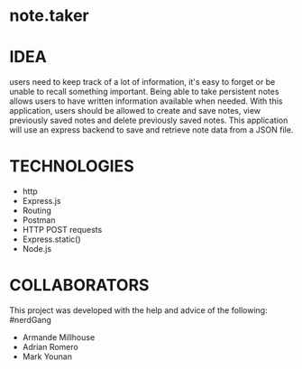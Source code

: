 # note.taker

# IDEA
users need to keep track of a lot of information, it's easy to forget or be unable to recall something important. Being able to take persistent notes allows users to have written information available when needed. With this application, users should be allowed to create and save notes, view previously saved notes and delete previously saved notes. This application will use an express backend to save and retrieve note data from a JSON file.



# TECHNOLOGIES
* http
* Express.js
* Routing
* Postman
* HTTP POST requests
* Express.static()
* Node.js

# COLLABORATORS

This project was developed with the help and advice of the following:
#nerdGang
* Armande Millhouse
* Adrian Romero
* Mark Younan